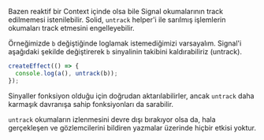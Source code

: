 Bazen reaktif bir Context içinde olsa bile Signal okumalarının track edilmemesi istenilebilir. Solid, `untrack` helper'i ile sarılmış işlemlerin okumaları track etmesini engelleyebilir.

Örneğimizde `b` değiştiğinde loglamak istemediğimizi varsayalım. Signal'i aşağıdaki şekilde değiştirerek `b` sinyalinin takibini kaldırabiliriz (untrack). 

```js
createEffect(() => {
  console.log(a(), untrack(b));
});
```
Sinyaller fonksiyon olduğu için doğrudan aktarılabilirler, ancak `untrack` daha karmaşık davranışa sahip fonksiyonları da sarabilir.

`untrack` okumaların izlenmesini devre dışı bırakıyor olsa da, hala gerçekleşen ve gözlemcilerini bildiren yazmalar üzerinde hiçbir etkisi yoktur.

